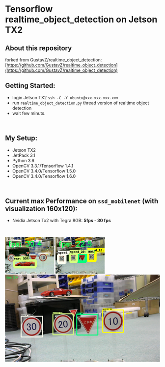 # Tensorflow realtime_object_detection on Jetson TX2

## About this repository
forked from GustavZ/realtime_object_detection: [https://github.com/GustavZ/realtime_object_detection](https://github.com/GustavZ/realtime_object_detection)

## Getting Started:
- login Jetson TX2 `ssh -C -Y ubuntu@xxx.xxx.xxx.xxx`
- run `realtime_object_detection.py` thread version of realtime object detection
- wait few minuts.
<br />

## My Setup:
- Jetson TX2
- JetPack 3.1
- Python 3.6
- OpenCV 3.3.1/Tensorflow 1.4.1
- OpenCV 3.4.0/Tensorflow 1.5.0
- OpenCV 3.4.0/Tensorflow 1.6.0
 <br />

## Current max Performance on `ssd_mobilenet` (with visualization 160x120):
- Nvidia Jetson Tx2 with Tegra 8GB:                           **5fps - 30 fps**
 <br />

![](./document/ssd_mobilenet_coco_160x120.png)
![](./document/ssd_mobilenet_160x120.png)<br>
![](./document/ssd_mobilenet_1280x720.png)
